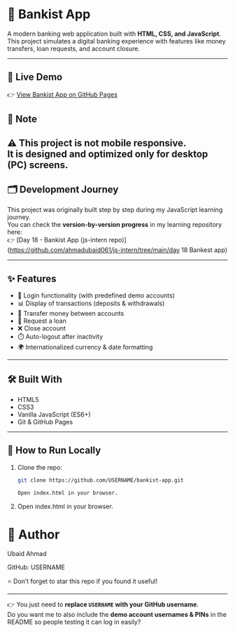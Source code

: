 # 🏦 Bankist App

A modern banking web application built with **HTML, CSS, and JavaScript**.  
This project simulates a digital banking experience with features like money transfers, loan requests, and account closure.

---

## 🚀 Live Demo
👉 [View Bankist App on GitHub Pages](https://ahmadubaid061.github.io/Bankist-App_Project/)

## 📱 Note
⚠️ This project is **not mobile responsive**.  
It is designed and optimized **only for desktop (PC) screens**.
---
## 🗂️ Development Journey
This project was originally built step by step during my JavaScript learning journey.  
You can check the **version-by-version progress** in my learning repository here:  
👉 [Day 18 - Bankist App (js-intern repo)](https://github.com/ahmadubaid061/js-intern/tree/main/day 18 Bankest app)

---

## ✨ Features
- 🔐 Login functionality (with predefined demo accounts)
- 📊 Display of transactions (deposits & withdrawals)
- 💸 Transfer money between accounts
- 🏦 Request a loan
- ❌ Close account
- ⏱️ Auto-logout after inactivity
- 🌍 Internationalized currency & date formatting

---

## 🛠️ Built With
- HTML5
- CSS3
- Vanilla JavaScript (ES6+)
- Git & GitHub Pages

---

## 📂 How to Run Locally
1. Clone the repo:
   ```bash
   git clone https://github.com/USERNAME/bankist-app.git

   Open index.html in your browser.
 2. Open index.html in your browser.
    
# 👤 Author

Ubaid Ahmad

GitHub: USERNAME

⭐ Don’t forget to star this repo if you found it useful!

---

👉 You just need to **replace `USERNAME` with your GitHub username**.  
Do you want me to also include the **demo account usernames & PINs** in the README so people testing it can log in easily?

